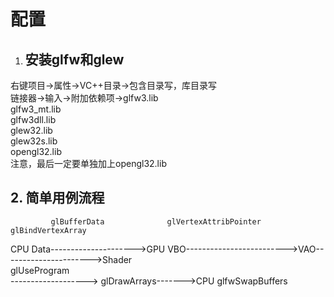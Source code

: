 # 配置
1. ## 安装glfw和glew
右键项目->属性->VC++目录->包含目录写，库目录写  
链接器->输入->附加依赖项->glfw3.lib  
glfw3_mt.lib  
glfw3dll.lib  
glew32.lib  
glew32s.lib  
opengl32.lib  
注意，最后一定要单独加上opengl32.lib

## 2. 简单用例流程

             glBufferData              glVertexAttribPointer        glBindVertexArray
CPU Data--------------------->GPU VBO------------------------->VAO---------------------->Shader  
  glUseProgram  
-------------------> glDrawArrays------->CPU glfwSwapBuffers



